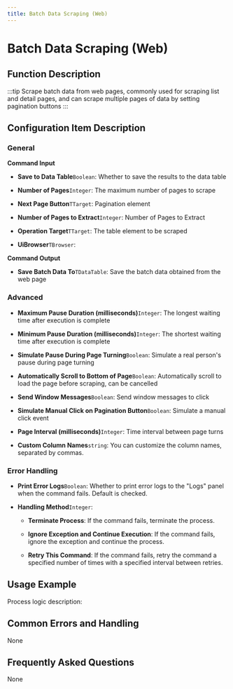 ```yaml
---
title: Batch Data Scraping (Web)
---
```


# Batch Data Scraping (Web)

## Function Description

:::tip 
Scrape batch data from web pages, commonly used for scraping list and detail pages, and can scrape multiple pages of data by setting pagination buttons
:::

## Configuration Item Description

### General

**Command Input**

- **Save to Data Table**`Boolean`: Whether to save the results to the data table

- **Number of Pages**`Integer`: The maximum number of pages to scrape

- **Next Page Button**`TTarget`: Pagination element

- **Number of Pages to Extract**`Integer`: Number of Pages to Extract

- **Operation Target**`TTarget`: The table element to be scraped

- **UiBrowser**`TBrowser`: 


**Command Output**

- **Save Batch Data To**`TDataTable`: Save the batch data obtained from the web page

### Advanced

- **Maximum Pause Duration (milliseconds)**`Integer`: The longest waiting time after execution is complete

- **Minimum Pause Duration (milliseconds)**`Integer`: The shortest waiting time after execution is complete

- **Simulate Pause During Page Turning**`Boolean`: Simulate a real person's pause during page turning

- **Automatically Scroll to Bottom of Page**`Boolean`: Automatically scroll to load the page before scraping, can be cancelled

- **Send Window Messages**`Boolean`: Send window messages to click

- **Simulate Manual Click on Pagination Button**`Boolean`: Simulate a manual click event

- **Page Interval (milliseconds)**`Integer`: Time interval between page turns

- **Custom Column Names**`string`: You can customize the column names, separated by commas.


### Error Handling

- **Print Error Logs**`Boolean`: Whether to print error logs to the "Logs" panel when the command fails. Default is checked. 

- **Handling Method**`Integer`:

    - **Terminate Process**: If the command fails, terminate the process.

    - **Ignore Exception and Continue Execution**: If the command fails, ignore the exception and continue the process.

    - **Retry This Command**: If the command fails, retry the command a specified number of times with a specified interval between retries.

## Usage Example

Process logic description:

## Common Errors and Handling

None

## Frequently Asked Questions

None

